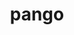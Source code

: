 ---
title: "pango"
layout: cache
categories: [package, develop]
meta: {"versions": ["1.54.0"], "compilers": ["gcc@=11.4.0"], "oss": ["ubuntu22.04"], "platforms": ["linux"], "targets": ["x86_64_v3"], "stacks": ["e4s", "root"], "num_specs": 4, "num_specs_by_stack": {"root": 4, "e4s": 4}}
spec_details: [{"hash": "dkxcozrscb7futfvrgy5ea57s6q54pde", "compiler": "gcc@=11.4.0", "versions": ["1.54.0"], "os": "ubuntu22.04", "platform": "linux", "target": "x86_64_v3", "variants": ["+X", "build_system=meson", "buildtype=release", "default_library=shared", "~strip"], "stacks": ["root", "e4s"], "size": "-", "tarball": "https://binaries.spack.io/develop/build_cache/linux-ubuntu22.04-x86_64_v3/gcc-11.4.0/pango-1.54.0/linux-ubuntu22.04-x86_64_v3-gcc-11.4.0-pango-1.54.0-dkxcozrscb7futfvrgy5ea57s6q54pde.spack"}, {"hash": "zvvkve5fqoxioftt4tmft5tk2gq27dtd", "compiler": "gcc@=11.4.0", "versions": ["1.54.0"], "os": "ubuntu22.04", "platform": "linux", "target": "x86_64_v3", "variants": ["+X", "build_system=meson", "buildtype=release", "default_library=shared", "~strip"], "stacks": ["root", "e4s"], "size": "-", "tarball": "https://binaries.spack.io/develop/build_cache/linux-ubuntu22.04-x86_64_v3/gcc-11.4.0/pango-1.54.0/linux-ubuntu22.04-x86_64_v3-gcc-11.4.0-pango-1.54.0-zvvkve5fqoxioftt4tmft5tk2gq27dtd.spack"}, {"hash": "7dx6rzpr7ccgfnqgf3tpk3gee74bj3uv", "compiler": "gcc@=11.4.0", "versions": ["1.54.0"], "os": "ubuntu22.04", "platform": "linux", "target": "x86_64_v3", "variants": ["+X", "build_system=meson", "buildtype=release", "default_library=shared", "~strip"], "stacks": ["root", "e4s"], "size": "-", "tarball": "https://binaries.spack.io/develop/build_cache/linux-ubuntu22.04-x86_64_v3/gcc-11.4.0/pango-1.54.0/linux-ubuntu22.04-x86_64_v3-gcc-11.4.0-pango-1.54.0-7dx6rzpr7ccgfnqgf3tpk3gee74bj3uv.spack"}, {"hash": "bws2rmz6bx6x25rbmno3byjveka4n56p", "compiler": "gcc@=11.4.0", "versions": ["1.54.0"], "os": "ubuntu22.04", "platform": "linux", "target": "x86_64_v3", "variants": ["+X", "build_system=meson", "buildtype=release", "default_library=shared", "~strip"], "stacks": ["root", "e4s"], "size": "-", "tarball": "https://binaries.spack.io/develop/build_cache/linux-ubuntu22.04-x86_64_v3/gcc-11.4.0/pango-1.54.0/linux-ubuntu22.04-x86_64_v3-gcc-11.4.0-pango-1.54.0-bws2rmz6bx6x25rbmno3byjveka4n56p.spack"}]
---